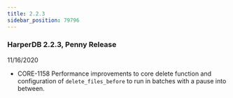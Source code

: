 ```yaml
---
title: 2.2.3
sidebar_position: 79796
---
```


### HarperDB 2.2.3, Penny Release

11/16/2020

- CORE-1158 Performance improvements to core delete function and configuration of `delete_files_before` to run in batches with a pause into between.
